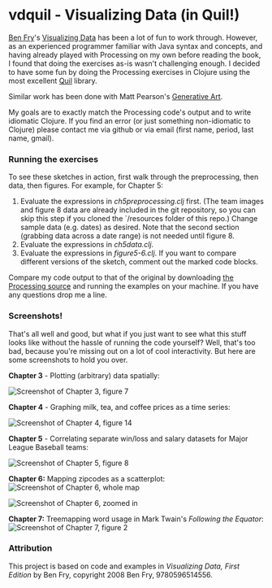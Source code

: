 vdquil - Visualizing Data (in Quil!)
======

[Ben Fry](http://benfry.com/)'s
[Visualizing Data](http://www.amazon.com/Visualizing-Data-Explaining-Processing-Environment/dp/0596514557)
has been a lot of fun to work through. However, as an experienced
programmer familiar with Java syntax and concepts, and having already
played with Processing on my own before reading the book, I found that
doing the exercises as-is wasn't challenging enough. I decided to have
some fun by doing the Processing exercises in Clojure using the most
excellent [Quil](https://github.com/quil/quil) library.

Similar work has been done with Matt Pearson's [Generative Art](https://github.com/quil/quil/blob/master/examples/gen_art/README.md).

My goals are to exactly match the Processing code's output and to write idiomatic Clojure. If you find an error (or just something non-idiomatic to Clojure) please contact me via github or via email (first name, period, last name, gmail).

### Running the exercises
To see these sketches in action, first walk through the preprocessing, then data, then figures. For example, for Chapter 5:

 1. Evaluate the expressions in _ch5preprocessing.clj_ first. (The
    team images and figure 8 data are already included in the git
    repository, so you can skip this step if you cloned the
    `/resources folder of this repo.) Change sample data (e.g. dates)
    as desired. Note that the second section (grabbing data across a
    date range) is not needed until figure 8.
 1. Evaluate the expressions in _ch5data.clj_.
 1. Evaluate the expressions in _figure5-6.clj_. If you want to
    compare different versions of the sketch, comment out the marked
    code blocks.

Compare my code output to that of the original by downloading
[the Processing source](http://benfry.com/writing/archives/3) and
running the examples on your machine. If you have any questions drop
me a line.

### Screenshots!
That's all well and good, but what if you just want to see what this
stuff looks like without the hassle of running the code yourself?
Well, that's too bad, because you're missing out on a lot of cool
interactivity. But here are some screenshots to hold you over.

**Chapter 3** - Plotting (arbitrary) data spatially:

![Screenshot of Chapter 3, figure 7](https://github.com/daveliepmann/vdquil/blob/master/src/vdquil/chapter3/ch3fig7.png?raw=true "Chapter 3 figure 7 screenshot")

**Chapter 4** - Graphing milk, tea, and coffee prices as a time series:

![Screenshot of Chapter 4, figure 14](https://github.com/daveliepmann/vdquil/blob/master/src/vdquil/chapter4/ch4fig14.png?raw=true "Chapter 4 figure 14 screenshot")

**Chapter 5** - Correlating separate win/loss and salary datasets for Major League Baseball teams:

![Screenshot of Chapter 5, figure 8](https://github.com/daveliepmann/vdquil/blob/master/src/vdquil/chapter5/ch5fig8.png?raw=true "Chapter 5 figure 8 screenshot")

**Chapter 6:** Mapping zipcodes as a scatterplot:
![Screenshot of Chapter 6, whole map](https://github.com/daveliepmann/vdquil/blob/master/src/vdquil/chapter6/ch6-USA.png?raw=true "Chapter 6 whole map screenshot")

![Screenshot of Chapter 6, zoomed in](https://github.com/daveliepmann/vdquil/blob/master/src/vdquil/chapter6/ch6-michigan.png?raw=true "Chapter 6 zoomed in screenshot")

**Chapter 7:** Treemapping word usage in Mark Twain's *Following the Equator*:
![Screenshot of Chapter 7, figure 2](https://github.com/daveliepmann/vdquil/blob/master/src/vdquil/chapter7/word-treemap.png?raw=true
"Chapter 7, word usage in Twain's Following the Equator, displayed as
a treemap")

### Attribution
This project is based on code and examples in *Visualizing Data, First Edition* by Ben Fry, copyright 2008 Ben Fry, 9780596514556.

